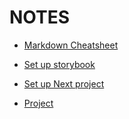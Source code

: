 # NOTES

- [Markdown Cheatsheet](https://github.com/adam-p/markdown-here/wiki/Markdown-Cheatsheet)

- [Set up storybook](https://medium.com/swlh/2020-complete-setup-for-storybook-nextjs-typescript-scss-and-jest-1c9ce41e6481)

- [Set up Next project](https://javascript.plainenglish.io/how-to-setup-next-js-typescript-eslint-storybook-jest-enzyme-610451591df0)

- [Project](https://github.com/caelinsutch/nextjs-typescript-eslint-storybook-jest-enzyme)
